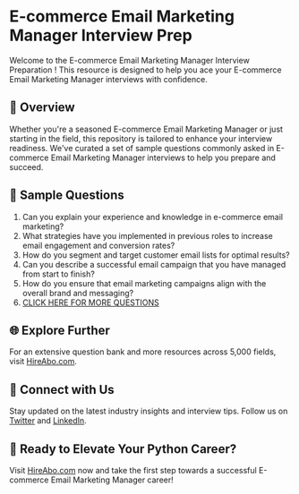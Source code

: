 # E-commerce Email Marketing Manager Interview Prep

Welcome to the E-commerce Email Marketing Manager Interview Preparation ! This resource is designed to help you ace your E-commerce Email Marketing Manager interviews with confidence.

## 🚀 Overview

Whether you're a seasoned E-commerce Email Marketing Manager or just starting in the field, this repository is tailored to enhance your interview readiness. We've curated a set of sample questions commonly asked in E-commerce Email Marketing Manager interviews to help you prepare and succeed.

## 📝 Sample Questions

1. Can you explain your experience and knowledge in e-commerce email marketing?
2. What strategies have you implemented in previous roles to increase email engagement and conversion rates?
3. How do you segment and target customer email lists for optimal results?
4. Can you describe a successful email campaign that you have managed from start to finish?
5. How do you ensure that email marketing campaigns align with the overall brand and messaging?
6. [CLICK HERE FOR MORE QUESTIONS](https://hireabo.com/job/22_2_21/Ecommerce%20Email%20Marketing%20Manager)

## 🌐 Explore Further

For an extensive question bank and more resources across 5,000 fields, visit [HireAbo.com](https://www.hireabo.com).

## 📱 Connect with Us

Stay updated on the latest industry insights and interview tips. Follow us on [Twitter](https://twitter.com/hireabo) and [LinkedIn](https://www.linkedin.com/in/hire-abo-3609972a8/).

## 🚀 Ready to Elevate Your Python Career?

Visit [HireAbo.com](https://www.hireabo.com) now and take the first step towards a successful E-commerce Email Marketing Manager career!
